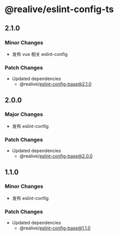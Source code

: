 # @realive/eslint-config-ts

## 2.1.0

### Minor Changes

- 发布 vue 相关 eslint-config

### Patch Changes

- Updated dependencies
  - @realive/eslint-config-base@2.1.0

## 2.0.0

### Major Changes

- 发布 eslint-config

### Patch Changes

- Updated dependencies
  - @realive/eslint-config-base@2.0.0

## 1.1.0

### Minor Changes

- 发布 eslint-config

### Patch Changes

- Updated dependencies
  - @realive/eslint-config-base@1.1.0
